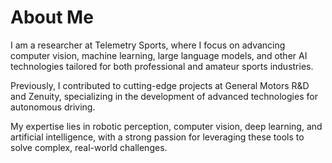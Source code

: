 # About Me
I am a researcher at Telemetry Sports, where I focus on advancing computer vision, machine learning, large language models, and other AI technologies tailored for both professional and amateur sports industries.

Previously, I contributed to cutting-edge projects at General Motors R&D and Zenuity, specializing in the development of advanced technologies for autonomous driving.

My expertise lies in robotic perception, computer vision, deep learning, and artificial intelligence, with a strong passion for leveraging these tools to solve complex, real-world challenges.
